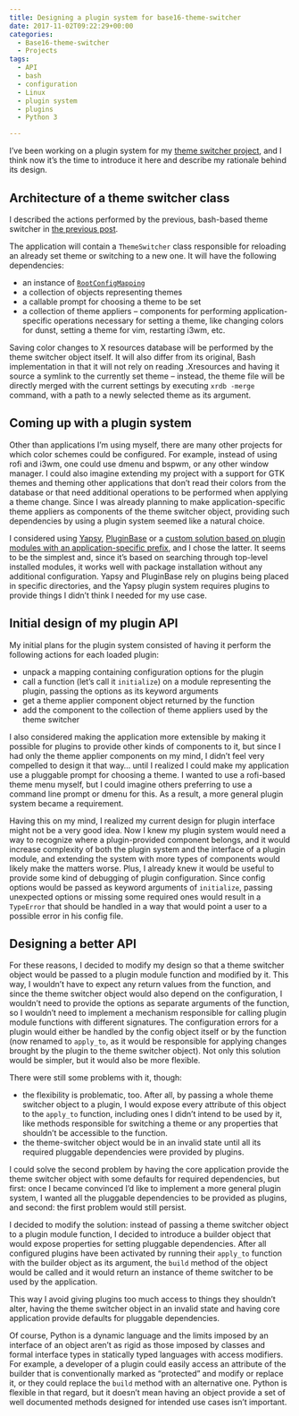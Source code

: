 ```yaml
---
title: Designing a plugin system for base16-theme-switcher
date: 2017-11-02T09:22:29+00:00
categories:
  - Base16-theme-switcher
  - Projects
tags:
  - API
  - bash
  - configuration
  - Linux
  - plugin system
  - plugins
  - Python 3

---
```

I&#8217;ve been working on a plugin system for my [theme switcher project][1], and I think now it&#8217;s the time to introduce it here and describe my rationale behind its design.

<!--more-->

## Architecture of a theme switcher class

I described the actions performed by the previous, bash-based theme switcher in [the previous post][2].

The application will contain a `ThemeSwitcher` class responsible for reloading an already set theme or switching to a new one. It will have the following dependencies:

  * an instance of [`RootConfigMapping`][2]
  * a collection of objects representing themes
  * a callable prompt for choosing a theme to be set
  * a collection of theme appliers &#8211; components for performing application-specific operations necessary for setting a theme, like changing colors for dunst, setting a theme for vim, restarting i3wm, etc.

Saving color changes to X resources database will be performed by the theme switcher object itself. It will also differ from its original, Bash implementation in that it will not rely on reading .Xresources and having it source a symlink to the currently set theme &#8211; instead, the theme file will be directly merged with the current settings by executing `xrdb -merge` command, with a path to a newly selected theme as its argument.

## Coming up with a plugin system

Other than applications I&#8217;m using myself, there are many other projects for which color schemes could be configured. For example, instead of using rofi and i3wm, one could use dmenu and bspwm, or any other window manager. I could also imagine extending my project with a support for GTK themes and theming other applications that don&#8217;t read their colors from the database or that need additional operations to be performed when applying a theme change. Since I was already planning to make application-specific theme appliers as components of the theme switcher object, providing such dependencies by using a plugin system seemed like a natural choice.

I considered using [Yapsy][3], [PluginBase][4] or a [custom solution based on plugin modules with an application-specific prefix][5], and I chose the latter. It seems to be the simplest and, since it&#8217;s based on searching through top-level installed modules, it works well with package installation without any additional configuration. Yapsy and PluginBase rely on plugins being placed in specific directories, and the Yapsy plugin system requires plugins to provide things I didn&#8217;t think I needed for my use case.

## Initial design of my plugin API

My initial plans for the plugin system consisted of having it perform the following actions for each loaded plugin:

  * unpack a mapping containing configuration options for the plugin
  * call a function (let&#8217;s call it `initialize`) on a module representing the plugin, passing the options as its keyword arguments
  * get a theme applier component object returned by the function
  * add the component to the collection of theme appliers used by the theme switcher

I also considered making the application more extensible by making it possible for plugins to provide other kinds of components to it, but since I had only the theme applier components on my mind, I didn&#8217;t feel very compelled to design it that way&#8230; until I realized I could make my application use a pluggable prompt for choosing a theme. I wanted to use a rofi-based theme menu myself, but I could imagine others preferring to use a command line prompt or dmenu for this. As a result, a more general plugin system became a requirement.

Having this on my mind, I realized my current design for plugin interface might not be a very good idea. Now I knew my plugin system would need a way to recognize where a plugin-provided component belongs, and it would increase complexity of both the plugin system and the interface of a plugin module, and extending the system with more types of components would likely make the matters worse. Plus, I already knew it would be useful to provide some kind of debugging of plugin configuration. Since config options would be passed as keyword arguments of `initialize`, passing unexpected options or missing some required ones would result in a `TypeError` that should be handled in a way that would point a user to a possible error in his config file.

## Designing a better API

For these reasons, I decided to modify my design so that a theme switcher object would be passed to a plugin module function and modified by it. This way, I wouldn&#8217;t have to expect any return values from the function, and since the theme switcher object would also depend on the configuration, I wouldn&#8217;t need to provide the options as separate arguments of the function, so I wouldn&#8217;t need to implement a mechanism responsible for calling plugin module functions with different signatures. The configuration errors for a plugin would either be handled by the config object itself or by the function (now renamed to `apply_to`, as it would be responsible for applying changes brought by the plugin to the theme switcher object). Not only this solution would be simpler, but it would also be more flexible.

There were still some problems with it, though:

  * the flexibility is problematic, too. After all, by passing a whole theme switcher object to a plugin, I would expose every attribute of this object to the `apply_to` function, including ones I didn&#8217;t intend to be used by it, like methods responsible for switching a theme or any properties that shouldn&#8217;t be accessible to the function.
  * the theme-switcher object would be in an invalid state until all its required pluggable dependencies were provided by plugins.

I could solve the second problem by having the core application provide the theme switcher object with some defaults for required dependencies, but first: once I became convinced I&#8217;d like to implement a more general plugin system, I wanted all the pluggable dependencies to be provided as plugins, and second: the first problem would still persist.

I decided to modify the solution: instead of passing a theme switcher object to a plugin module function, I decided to introduce a builder object that would expose properties for setting pluggable dependencies. After all configured plugins have been activated by running their `apply_to` function with the builder object as its argument, the `build` method of the object would be called and it would return an instance of theme switcher to be used by the application.

This way I avoid giving plugins too much access to things they shouldn&#8217;t alter, having the theme switcher object in an invalid state and having core application provide defaults for pluggable dependencies.

Of course, Python is a dynamic language and the limits imposed by an interface of an object aren&#8217;t as rigid as those imposed by classes and formal interface types in statically typed languages with access modifiers. For example, a developer of a plugin could easily access an attribute of the builder that is conventionally marked as &#8220;protected&#8221; and modify or replace it, or they could replace the `build` method with an alternative one. Python is flexible in that regard, but it doesn&#8217;t mean having an object provide a set of well documented methods designed for intended use cases isn&#8217;t important.

 [1]: https://github.com/piotr-rusin/base16-theme-switcher
 [2]: /2017/10/a-new-project-base16-theme-switcher/
 [3]: http://yapsy.sourceforge.net/index.html
 [4]: http://pluginbase.pocoo.org/
 [5]: https://packaging.python.org/guides/creating-and-discovering-plugins/#using-naming-convention
